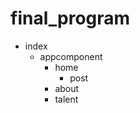 # final_program
- index
    - appcomponent
        - home
            - post
        - about
        - talent